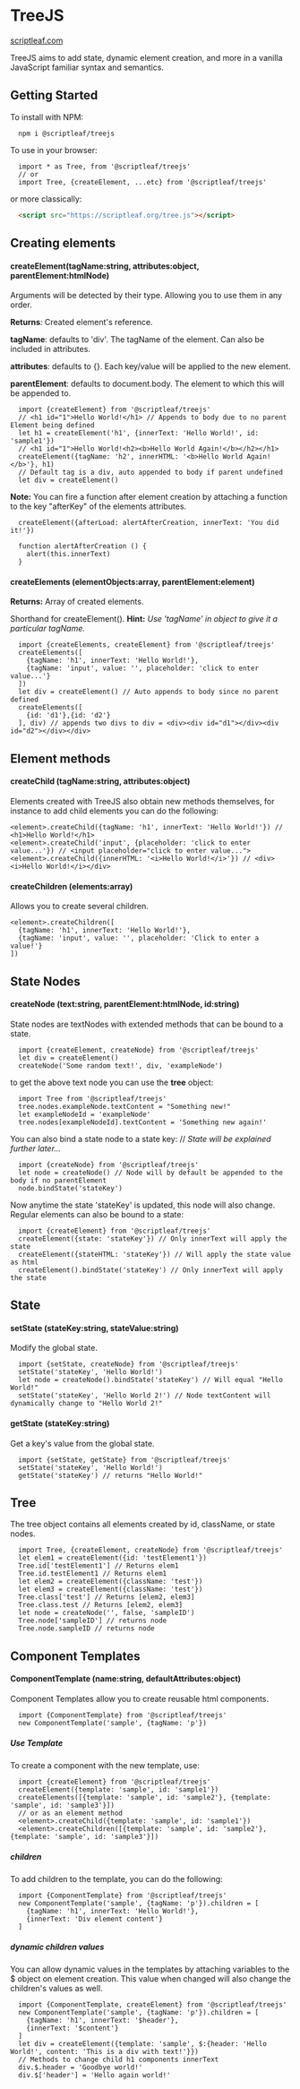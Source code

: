 # TreeJS
[scriptleaf.com](https://scriptleaf.com/)

TreeJS aims to add state, dynamic element creation, and more in a vanilla JavaScript familiar syntax and semantics.

## Getting Started
To install with NPM:
```CLI
  npm i @scriptleaf/treejs
```

To use in your browser:
```JS
  import * as Tree, from '@scriptleaf/treejs'
  // or
  import Tree, {createElement, ...etc} from '@scriptleaf/treejs'
```
or more classically:
```html
  <script src="https://scriptleaf.org/tree.js"></script>
```

## Creating elements
#### createElement(tagName:string, attributes:object, parentElement:htmlNode)
Arguments will be detected by their type. Allowing you to use them in any order.

**Returns**: Created element's reference.

**tagName**: defaults to 'div'. The tagName of the element. Can also be included in attributes.

**attributes**: defaults to {}. Each key/value will be applied to the new element.

**parentElement**: defaults to document.body. The element to which this will be appended to.
```JS
  import {createElement} from '@scriptleaf/treejs'
  // <h1 id="1">Hello World!</h1> // Appends to body due to no parent Element being defined
  let h1 = createElement('h1', {innerText: 'Hello World!', id: 'sample1'})
  // <h1 id="1">Hello World!<h2><b>Hello World Again!</b></h2></h1>
  createElement({tagName: 'h2', innerHTML: '<b>Hello World Again!</b>'}, h1)
  // Default tag is a div, auto appended to body if parent undefined
  let div = createElement()
```
**Note:** You can fire a function after element creation by attaching a function to the key "afterKey" of the elements attributes.
```JS
  createElement({afterLoad: alertAfterCreation, innerText: 'You did it!'})

  function alertAfterCreation () {
    alert(this.innerText)
  }
```


#### createElements (elementObjects:array, parentElement:element)
**Returns:** Array of created elements.

Shorthand for createElement(). **Hint:** *Use 'tagName' in object to give it a particular tagName.*
```JS
  import {createElements, createElement} from '@scriptleaf/treejs'
  createElements([
    {tagName: 'h1', innerText: 'Hello World!'},
    {tagName: 'input', value: '', placeholder: 'click to enter value...'}
  ])
  let div = createElement() // Auto appends to body since no parent defined
  createElements([
    {id: 'd1'},{id: 'd2'}
  ], div) // appends two divs to div = <div><div id="d1"></div><div id="d2"></div></div>
```
## Element methods
#### createChild (tagName:string, attributes:object)
Elements created with TreeJS also obtain new methods themselves, for instance to add child elements you can do
the following:
```JS
<element>.createChild({tagName: 'h1', innerText: 'Hello World!'}) // <h1>Hello World!</h1>
<element>.createChild('input', {placeholder: 'click to enter value...'}) // <input placeholder="click to enter value...">
<element>.createChild({innerHTML: '<i>Hello World!</i>'}) // <div><i>Hello World!</i></div>
```
#### createChildren (elements:array)
Allows you to create several children.
```JS
<element>.createChildren([
  {tagName: 'h1', innerText: 'Hello World!'},
  {tagName: 'input', value: '', placeholder: 'Click to enter a value!'}
])
```

## State Nodes
#### createNode (text:string, parentElement:htmlNode, id:string)
State nodes are textNodes with extended methods that can be bound to a state.
```JS
  import {createElement, createNode} from '@scriptleaf/treejs'
  let div = createElement()
  createNode('Some random text!', div, 'exampleNode')
```
to get the above text node you can use the **tree** object:
```JS
  import Tree from '@scriptleaf/treejs'
  tree.nodes.exampleNode.textContent = "Something new!"
  let exampleNodeId = 'exampleNode'
  tree.nodes[exampleNodeId].textContent = 'Something new again!'
```
You can also bind a state node to a state key: // *State will be explained further later...*
```JS
  import {createNode} from '@scriptleaf/treejs'
  let node = createNode() // Node will by default be appended to the body if no parentElement
  node.bindState('stateKey')
```
Now anytime the state 'stateKey' is updated, this node will also change. Regular elements can also be bound to a state:
```JS
  import {createElement} from '@scriptleaf/treejs'
  createElement({state: 'stateKey'}) // Only innerText will apply the state
  createElement({stateHTML: 'stateKey'}) // Will apply the state value as html
  createElement().bindState('stateKey') // Only innerText will apply the state
```

## State
#### setState (stateKey:string, stateValue:string)
Modify the global state.
```JS
  import {setState, createNode} from '@scriptleaf/treejs'
  setState('stateKey', 'Hello World!')
  let node = createNode().bindState('stateKey') // Will equal "Hello World!"
  setState('stateKey', 'Hello World 2!') // Node textContent will dynamically change to "Hello World 2!"
```
#### getState (stateKey:string)
Get a key's value from the global state.
```JS
  import {setState, getState} from '@scriptleaf/treejs'
  setState('stateKey', 'Hello World!')
  getState('stateKey') // returns "Hello World!"
```

## Tree
The tree object contains all elements created by id, className, or state nodes.
```JS
  import Tree, {createElement, createNode} from '@scriptleaf/treejs'
  let elem1 = createElement({id: 'testElement1'})
  Tree.id['testElement1'] // Returns elem1
  Tree.id.testElement1 // Returns elem1
  let elem2 = createElement({className: 'test'})
  let elem3 = createElement({className: 'test'})
  Tree.class['test'] // Returns [elem2, elem3]
  Tree.class.test // Returns [elem2, elem3]
  let node = createNode('', false, 'sampleID')
  Tree.node['sampleID'] // returns node
  Tree.node.sampleID // returns node
```

## Component Templates
#### ComponentTemplate (name:string, defaultAttributes:object)
Component Templates allow you to create reusable html components.
```JS
  import {ComponentTemplate} from '@scriptleaf/treejs'
  new ComponentTemplate('sample', {tagName: 'p'})
```
##### Use Template
To create a component with the new template, use:
```JS
  import {createElement} from '@scriptleaf/treejs'
  createElement({template: 'sample', id: 'sample1'})
  createElements([{template: 'sample', id: 'sample2'}, {template: 'sample', id: 'sample3'}])
  // or as an element method
  <element>.createChild({template: 'sample', id: 'sample1'})
  <element>.createChildren([{template: 'sample', id: 'sample2'}, {template: 'sample', id: 'sample3'}])
```
##### children
To add children to the template, you can do the following:
```JS
  import {ComponentTemplate} from '@scriptleaf/treejs'
  new ComponentTemplate('sample', {tagName: 'p'}).children = [
    {tagName: 'h1', innerText: 'Hello World!'},
    {innerText: 'Div element content'}
  ]
```

##### dynamic children values
You can allow dynamic values in the templates by attaching variables to the $ object on element creation. This value when changed will also change the children's values as well.
```JS
  import {ComponentTemplate, createElement} from '@scriptleaf/treejs'
  new ComponentTemplate('sample', {tagName: 'p'}).children = [
    {tagName: 'h1', innerText: '$header'},
    {innerText: '$content'}
  ]
  let div = createElement({template: 'sample', $:{header: 'Hello World!', content: 'This is a div with text!'}})
  // Methods to change child h1 components innerText
  div.$.header = 'Goodbye world!'
  div.$['header'] = 'Hello again world!'
```

